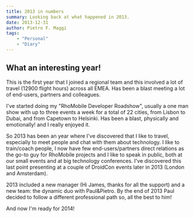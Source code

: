 ```yaml
---
title: 2013 in numbers
summary: Looking back at what happened in 2013.
date: 2013-12-31
author: Pietro F. Maggi
tags:
    - "Personal"
    - "Diary"
---
```


## What an interesting year!
This is the first year that I joined a regional team and this involved a lot of travel (12900 flight hours) across all EMEA.
Has been a blast meeting a lot of end-users, partners and colleagues.

I've started doing my "RhoMobile Developer Roadshow", usually a one man show with up to three events a week for a total of 22 cities, from Lisbon to Dubai, and from Capetown to Helsinki.
Has been a blast, physically and emotionally! and I really enjoyed it.

So 2013 has been an year where I've discovered that I like to travel, especially to meet people and chat with them about technology. I like to train/coach people, I now have few end-users/partners direct relations as the go-to guy for RhoMobile projects and I like to speak in public, both at our small events and at big technology conferences.  I've discovered this last point presenting at a couple of DroidCon events later in 2013 (London and Amsterdam).


2013 included a new manager (Hi James, thanks for all the support) and a new team: the dynamic duo with Paul&Pietro. By the end of 2013 Paul decided to follow a different professional path so, all the best to him!


And now I'm ready for 2014!
